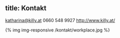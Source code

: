 title: Kontakt
---


<span class="glyphicon glyphicon-envelope" aria-hidden="true"></span> <katharina@killy.at>
<span class="glyphicon glyphicon-earphone" aria-hidden="true"></span> 0660 548 9927
<span class="glyphicon glyphicon-globe" aria-hidden="true"></span> <http://www.killy.at/>


{% img img-responsive /kontakt/workplace.jpg %}


